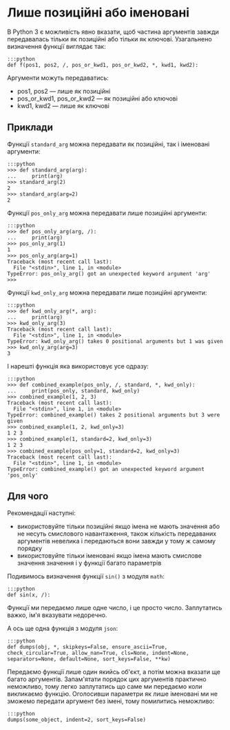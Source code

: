 # Лише позиційні або іменовані

<!-- https://www.python.org/dev/peps/pep-0570/#how-to-teach-this -->

В Python 3 є можливість явно вказати, щоб частина аргументів завжди передавалась тільки як позиційні або тільки як ключові. 
Узагальнено визначення функції виглядає так: 

	:::python
	def f(pos1, pos2, /, pos_or_kwd1, pos_or_kwd2, *, kwd1, kwd2):
	
Аргументи можуть передаватись:

- pos1, pos2 — лише як позиційні
- pos_or_kwd1, pos_or_kwd2 — як позиційні або ключові
- kwd1, kwd2 — лише як ключові

## Приклади

Функції `standard_arg` можна передавати як позиційні, так і іменовані аргументи:

	:::python
	>>> def standard_arg(arg):
	...     print(arg)
	>>> standard_arg(2)
	2
	>>> standard_arg(arg=2)
	2

Функції `pos_only_arg` можна передавати лише позиційні аргументи:

	:::python
	>>> def pos_only_arg(arg, /):
	...     print(arg)
	>>> pos_only_arg(1)
	1
	>>> pos_only_arg(arg=1)
	Traceback (most recent call last):
	  File "<stdin>", line 1, in <module>
	TypeError: pos_only_arg() got an unexpected keyword argument 'arg'
	>>>
	
Функції `kwd_only_arg` можна передавати лише позиційні аргументи:
	
	:::python
	>>> def kwd_only_arg(*, arg):
	...     print(arg)
	>>> kwd_only_arg(3)
	Traceback (most recent call last):
	  File "<stdin>", line 1, in <module>
	TypeError: kwd_only_arg() takes 0 positional arguments but 1 was given
	>>> kwd_only_arg(arg=3)
	3
	
І нарешті функція яка використовує усе одразу:
	
	:::python
	>>> def combined_example(pos_only, /, standard, *, kwd_only):
	...     print(pos_only, standard, kwd_only)
	>>> combined_example(1, 2, 3)
	Traceback (most recent call last):
	  File "<stdin>", line 1, in <module>
	TypeError: combined_example() takes 2 positional arguments but 3 were given
	>>> combined_example(1, 2, kwd_only=3)
	1 2 3
	>>> combined_example(1, standard=2, kwd_only=3)
	1 2 3
	>>> combined_example(pos_only=1, standard=2, kwd_only=3)
	Traceback (most recent call last):
	  File "<stdin>", line 1, in <module>
	TypeError: combined_example() got an unexpected keyword argument 'pos_only'

## Для чого

Рекомендації наступні:
	
- використовуйте тільки позиційні якщо імена не мають значення або не несуть смислового навантаження, 
також кількість передаваних аргументів невелика і передаються вони завжди у тому ж самому порядку
- використовуйте тільки іменовані якщо імена мають смислове значення значення і у функції багато параметрів

Подивимось визначення функції `sin()` з модуля `math`:

	:::python
	def sin(x, /): 
	
Функції ми передаємо лише одне число, і це просто число. Заплутатись важко, ім'я вказувати недоречно. 

А ось ще одна функція з модуля `json`:

	:::python
	def dumps(obj, *, skipkeys=False, ensure_ascii=True, check_circular=True, allow_nan=True, cls=None, indent=None, separators=None, default=None, sort_keys=False, **kw)
	
Передаємо функції лише один якийсь об'єкт, а потім можна вказати ще багато аргументів. 
Запам'ятати порядок цих аргументів практично неможливо, тому легко заплутатись що саме ми передаємо коли викликаємо функцію. 
Оголосивши параметри як лише іменовані ми не зможемо передати аргумент без імені, 
тому помилитись неможливо:

	:::python
	dumps(some_object, indent=2, sort_keys=False)
